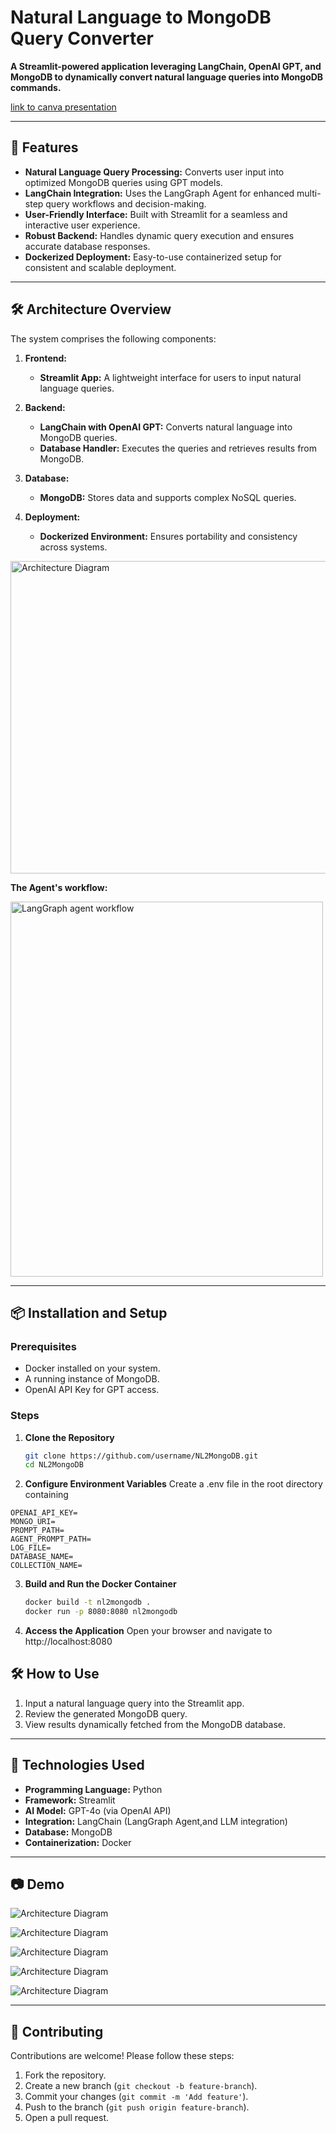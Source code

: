 # Natural Language to MongoDB Query Converter

**A Streamlit-powered application leveraging LangChain, OpenAI GPT, and MongoDB to dynamically convert natural language queries into MongoDB commands.**

[link to canva presentation](https://www.canva.com/design/DAGYf6u_Jic/7ozCMm6IMvFJy61cSKRQLA/edit?utm_content=DAGYf6u_Jic&utm_campaign=designshare&utm_medium=link2&utm_source=sharebutton)

---

## 🚀 Features

- **Natural Language Query Processing:** Converts user input into optimized MongoDB queries using GPT models.
- **LangChain Integration:** Uses the LangGraph Agent for enhanced multi-step query workflows and decision-making.
- **User-Friendly Interface:** Built with Streamlit for a seamless and interactive user experience.
- **Robust Backend:** Handles dynamic query execution and ensures accurate database responses.
- **Dockerized Deployment:** Easy-to-use containerized setup for consistent and scalable deployment.

---

## 🛠️ Architecture Overview

The system comprises the following components:

1. **Frontend:**
   - **Streamlit App:** A lightweight interface for users to input natural language queries.

2. **Backend:**
   - **LangChain with OpenAI GPT:** Converts natural language into MongoDB queries.
   - **Database Handler:** Executes the queries and retrieves results from MongoDB.

3. **Database:**
   - **MongoDB:** Stores data and supports complex NoSQL queries.

4. **Deployment:**
   - **Dockerized Environment:** Ensures portability and consistency across systems.

<img src="images/architecture.png" alt="Architecture Diagram" width="800" height="500">

**The Agent's workflow:**

<img src="images/agent_workflow.png" alt="LangGraph agent workflow" width="500" height="600">

---
## 📦 Installation and Setup

### Prerequisites
- Docker installed on your system.
- A running instance of MongoDB.
- OpenAI API Key for GPT access.

### Steps

1. **Clone the Repository**
   ```bash
   git clone https://github.com/username/NL2MongoDB.git
   cd NL2MongoDB
   ```
2. **Configure Environment Variables**
  Create a .env file in the root directory containing
```
OPENAI_API_KEY=
MONGO_URI=
PROMPT_PATH=
AGENT_PROMPT_PATH=
LOG_FILE=
DATABASE_NAME=
COLLECTION_NAME=
```
3. **Build and Run the Docker Container**
   ```bash
   docker build -t nl2mongodb .
   docker run -p 8080:8080 nl2mongodb
   ```
4. **Access the Application**
   Open your browser and navigate to http://localhost:8080

## 🛠️ How to Use

1.  Input a natural language query into the Streamlit app.
2.  Review the generated MongoDB query.
3.  View results dynamically fetched from the MongoDB database.

----------

## 🤖 Technologies Used

-   **Programming Language:** Python
-   **Framework:** Streamlit
-   **AI Model:** GPT-4o (via OpenAI API)
-   **Integration:** LangChain (LangGraph Agent,and LLM integration)
-   **Database:** MongoDB
-   **Containerization:** Docker

----
## 📷 Demo

![Architecture Diagram](images/example1.png)

![Architecture Diagram](images/example2.png)

![Architecture Diagram](images/example3.png)

![Architecture Diagram](images/example4.png)

![Architecture Diagram](images/example5.png)

----
## 🤝 Contributing

Contributions are welcome! Please follow these steps:

1.  Fork the repository.
2.  Create a new branch (`git checkout -b feature-branch`).
3.  Commit your changes (`git commit -m 'Add feature'`).
4.  Push to the branch (`git push origin feature-branch`).
5.  Open a pull request.
